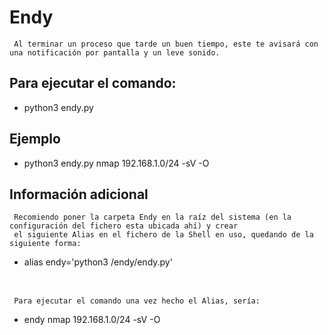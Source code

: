 # Endy
     Al terminar un proceso que tarde un buen tiempo, este te avisará con una notificación por pantalla y un leve sonido.

## Para ejecutar el comando:
* python3 endy.py <tarea a realizar>

## Ejemplo
* python3 endy.py nmap 192.168.1.0/24 -sV -O

## Información adicional
     Recomiendo poner la carpeta Endy en la raíz del sistema (en la configuración del fichero esta ubicada ahí) y crear 
     el siguiente Alias en el fichero de la Shell en uso, quedando de la siguiente forma:
* alias endy='python3 /endy/endy.py'<br><br>

## 
     Para ejecutar el comando una vez hecho el Alias, sería:

     
* endy nmap 192.168.1.0/24 -sV -O
